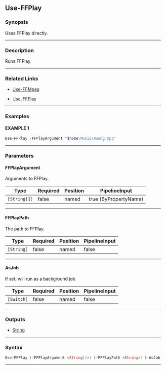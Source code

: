 Use-FFPlay
----------
### Synopsis
Uses FFPlay directly.

---
### Description

Runs FFPlay.

---
### Related Links
* [Use-FFMpeg](Use-FFMpeg.md)



* [Use-FFPlay](Use-FFPlay.md)



---
### Examples
#### EXAMPLE 1
```PowerShell
Use-FFPlay -FFPlayArgument "$home\Music\ASong.mp3"
```

---
### Parameters
#### **FFPlayArgument**

Arguments to FFPlay.






|Type        |Required|Position|PipelineInput        |
|------------|--------|--------|---------------------|
|`[String[]]`|false   |named   |true (ByPropertyName)|



---
#### **FFPlayPath**

The path to FFPlay.






|Type      |Required|Position|PipelineInput|
|----------|--------|--------|-------------|
|`[String]`|false   |named   |false        |



---
#### **AsJob**

If set, will run as a background job.






|Type      |Required|Position|PipelineInput|
|----------|--------|--------|-------------|
|`[Switch]`|false   |named   |false        |



---
### Outputs
* [String](https://learn.microsoft.com/en-us/dotnet/api/System.String)




---
### Syntax
```PowerShell
Use-FFPlay [-FFPlayArgument <String[]>] [-FFPlayPath <String>] [-AsJob] [<CommonParameters>]
```
---
